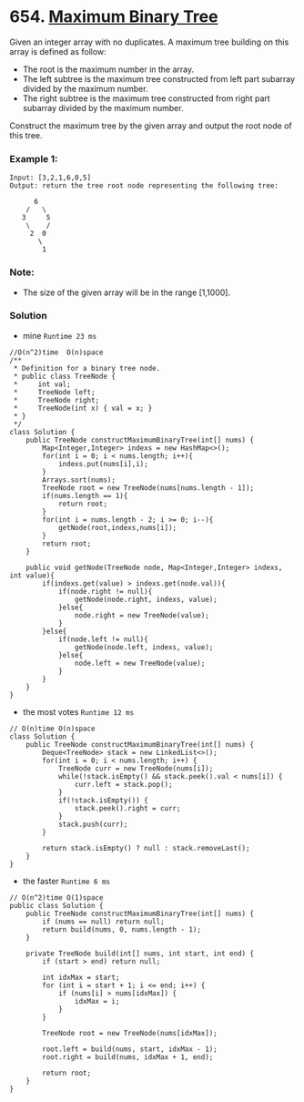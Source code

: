 # 654. [Maximum Binary Tree](https://leetcode.com/problems/maximum-binary-tree/)

Given an integer array with no duplicates. A maximum tree building on this array is defined as follow:
* The root is the maximum number in the array.
* The left subtree is the maximum tree constructed from left part subarray divided by the maximum number.
* The right subtree is the maximum tree constructed from right part subarray divided by the maximum number.

Construct the maximum tree by the given array and output the root node of this tree.

### Example 1:
    Input: [3,2,1,6,0,5]
    Output: return the tree root node representing the following tree:

          6
        /   \
       3     5
        \    / 
         2  0   
           \
            1

### Note:
* The size of the given array will be in the range [1,1000].


### Solution

* mine  `Runtime 23 ms`
```
//O(n^2)time  O(n)space 
/**
 * Definition for a binary tree node.
 * public class TreeNode {
 *     int val;
 *     TreeNode left;
 *     TreeNode right;
 *     TreeNode(int x) { val = x; }
 * }
 */
class Solution {
    public TreeNode constructMaximumBinaryTree(int[] nums) {
        Map<Integer,Integer> indexs = new HashMap<>();
        for(int i = 0; i < nums.length; i++){
            indexs.put(nums[i],i);
        }
        Arrays.sort(nums);
        TreeNode root = new TreeNode(nums[nums.length - 1]);
        if(nums.length == 1){
            return root;
        }
        for(int i = nums.length - 2; i >= 0; i--){
            getNode(root,indexs,nums[i]);
        }
        return root;
    }
    
    public void getNode(TreeNode node, Map<Integer,Integer> indexs, int value){
        if(indexs.get(value) > indexs.get(node.val)){
            if(node.right != null){
                getNode(node.right, indexs, value);
            }else{
                node.right = new TreeNode(value);
            }
        }else{
            if(node.left != null){
                getNode(node.left, indexs, value);
            }else{
                node.left = new TreeNode(value);
            }    
        }
    }
}
```

* the most votes `Runtime 12 ms`
```
// O(n)time O(n)space
class Solution {
    public TreeNode constructMaximumBinaryTree(int[] nums) {
        Deque<TreeNode> stack = new LinkedList<>();
        for(int i = 0; i < nums.length; i++) {
            TreeNode curr = new TreeNode(nums[i]);
            while(!stack.isEmpty() && stack.peek().val < nums[i]) {
                curr.left = stack.pop();
            }
            if(!stack.isEmpty()) {
                stack.peek().right = curr;
            }
            stack.push(curr);
        }
        
        return stack.isEmpty() ? null : stack.removeLast();
    }
}
```

* the faster `Runtime 6 ms`
```
// O(n^2)time O(1)space 
public class Solution {
    public TreeNode constructMaximumBinaryTree(int[] nums) {
        if (nums == null) return null;
        return build(nums, 0, nums.length - 1);
    }
    
    private TreeNode build(int[] nums, int start, int end) {
        if (start > end) return null;
        
        int idxMax = start;
        for (int i = start + 1; i <= end; i++) {
            if (nums[i] > nums[idxMax]) {
                idxMax = i;
            }
        }
        
        TreeNode root = new TreeNode(nums[idxMax]);
        
        root.left = build(nums, start, idxMax - 1);
        root.right = build(nums, idxMax + 1, end);
        
        return root;
    }
}
```
